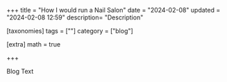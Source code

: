 +++
title = "How I would run a Nail Salon"
date = "2024-02-08"
updated = "2024-02-08 12:59"
description= "Description"

[taxonomies]
tags = [""]
category = ["blog"]

[extra]
math = true

+++

Blog Text